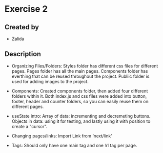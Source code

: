 # Exercise 2

## Created by

- Zalida

## Description

- Organizing Files/Folders: Styles folder has different css files for different pages. Pages folder has all the main pages. Components folder has everthing that can be reused throughout the project. Publiic folder is used for adding images to the project.

- Components: Created components folder, then added four different folders within it. Both index.js and css files were added into button, footer, header and counter folders, so you can easily reuse them on different pages.

- useState intro: Array of data: incrementing and decremeting buttons. Objects in data: using it for testing, and lastly using it with position to create a "cursor".

- Changing pages/links: Import Link from ‘next/link’
<!-- <Link href=”/”></Link> -->

- Tags: Should only have one main tag and one h1 tag per page.
